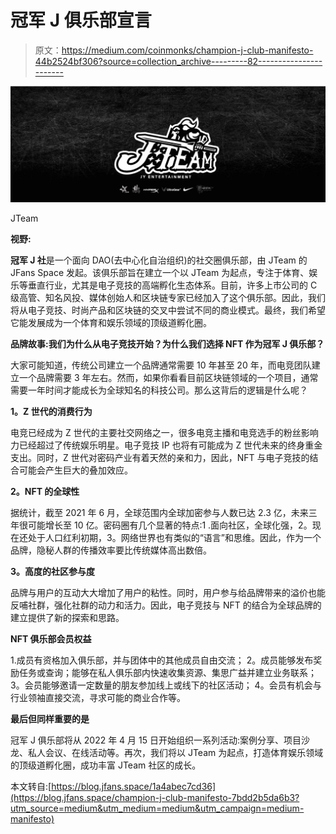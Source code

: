 # 冠军 J 俱乐部宣言

> 原文：<https://medium.com/coinmonks/champion-j-club-manifesto-44b2524bf306?source=collection_archive---------82----------------------->

![](img/48295fb8f8986fad33dbb5f9083aafd0.png)

JTeam

**视野:**

**冠军 J 社**是一个面向 DAO(去中心化自治组织)的社交圈俱乐部，由 JTeam 的 JFans Space 发起。该俱乐部旨在建立一个以 JTeam 为起点，专注于体育、娱乐等垂直行业，尤其是电子竞技的高端孵化生态体系。目前，许多上市公司的 C 级高管、知名风投、媒体创始人和区块链专家已经加入了这个俱乐部。因此，我们将从电子竞技、时尚产品和区块链的交叉中尝试不同的商业模式。最终，我们希望它能发展成为一个体育和娱乐领域的顶级道孵化圈。

**品牌故事:我们为什么从电子竞技开始？为什么我们选择 NFT 作为冠军 J 俱乐部？**

大家可能知道，传统公司建立一个品牌通常需要 10 年甚至 20 年，而电竞团队建立一个品牌需要 3 年左右。然而，如果你看看目前区块链领域的一个项目，通常需要一年时间才能成长为全球知名的科技公司。那么这背后的逻辑是什么呢？

**1。Z 世代的消费行为**

电竞已经成为 Z 世代的主要社交网络之一，很多电竞主播和电竞选手的粉丝影响力已经超过了传统娱乐明星。电子竞技 IP 也将有可能成为 Z 世代未来的终身重金支出。同时，Z 世代对密码产业有着天然的亲和力，因此，NFT 与电子竞技的结合可能会产生巨大的叠加效应。

**2。NFT 的全球性**

据统计，截至 2021 年 6 月，全球范围内全球加密参与人数已达 2.3 亿，未来三年很可能增长至 10 亿。密码圈有几个显著的特点:1 .面向社区，全球化强，2。现在还处于人口红利初期，3。网络世界也有类似的“语言”和思维。因此，作为一个品牌，隐秘人群的传播效率要比传统媒体高出数倍。

**3。高度的社区参与度**

品牌与用户的互动大大增加了用户的粘性。同时，用户参与给品牌带来的溢价也能反哺社群，强化社群的动力和活力。因此，电子竞技与 NFT 的结合为全球品牌的建立提供了新的探索和思路。

**NFT 俱乐部会员权益**

1.成员有资格加入俱乐部，并与团体中的其他成员自由交流；
2。成员能够发布奖励任务或查询；能够在私人俱乐部内快速收集资源、集思广益并建立业务联系；
3。会员能够邀请一定数量的朋友参加线上或线下的社区活动；
4。会员有机会与行业领袖直接交流，寻求可能的商业合作等。

**最后但同样重要的是**

冠军 J 俱乐部将从 2022 年 4 月 15 日开始组织一系列活动:案例分享、项目沙龙、私人会议、在线活动等。再次，我们将以 JTeam 为起点，打造体育娱乐领域的顶级道孵化圈，成功丰富 JTeam 社区的成长。

本文转自:[https://blog.jfans.space/1a4abec7cd36](https://blog.jfans.space/champion-j-club-manifesto-7bdd2b5da6b3?utm_source=medium&utm_medium=medium&utm_campaign=medium-manifesto)